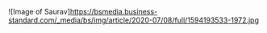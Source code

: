 ![Image of Saurav]https://bsmedia.business-standard.com/_media/bs/img/article/2020-07/08/full/1594193533-1972.jpg
